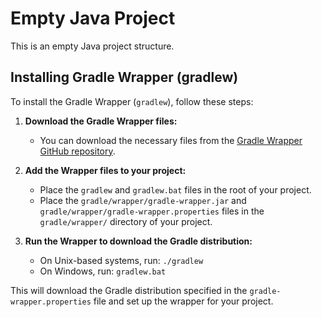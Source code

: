 # Empty Java Project

This is an empty Java project structure.

## Installing Gradle Wrapper (gradlew)

To install the Gradle Wrapper (`gradlew`), follow these steps:

1. **Download the Gradle Wrapper files:**
   - You can download the necessary files from the [Gradle Wrapper GitHub repository](https://github.com/gradle/gradle-wrapper).

2. **Add the Wrapper files to your project:**
   - Place the `gradlew` and `gradlew.bat` files in the root of your project.
   - Place the `gradle/wrapper/gradle-wrapper.jar` and `gradle/wrapper/gradle-wrapper.properties` files in the `gradle/wrapper/` directory of your project.

3. **Run the Wrapper to download the Gradle distribution:**
   - On Unix-based systems, run: `./gradlew`
   - On Windows, run: `gradlew.bat`

This will download the Gradle distribution specified in the `gradle-wrapper.properties` file and set up the wrapper for your project.
